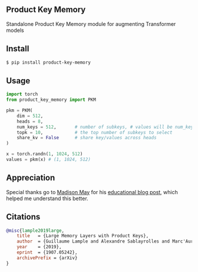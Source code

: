 ## Product Key Memory

Standalone Product Key Memory module for augmenting Transformer models

## Install

```bash
$ pip install product-key-memory
```

## Usage

```python
import torch
from product_key_memory import PKM

pkm = PKM(
    dim = 512,
    heads = 8,
    num_keys = 512,       # number of subkeys, # values will be num_keys ^ 2
    topk = 10,            # the top number of subkeys to select
    share_kv = False      # share key/values across heads
)

x = torch.randn(1, 1024, 512)
values = pkm(x) # (1, 1024, 512)
```

## Appreciation

Special thanks go to <a href="https://github.com/madisonmay">Madison May</a> for his <a href="https://www.pragmatic.ml/large-memory-layers-with-product-keys/">educational blog post</a>, which helped me understand this better.

## Citations

```bibtex
@misc{lample2019large,
    title   = {Large Memory Layers with Product Keys},
    author  = {Guillaume Lample and Alexandre Sablayrolles and Marc'Aurelio Ranzato and Ludovic Denoyer and Hervé Jégou},
    year    = {2019},
    eprint  = {1907.05242},
    archivePrefix = {arXiv}
}
```
